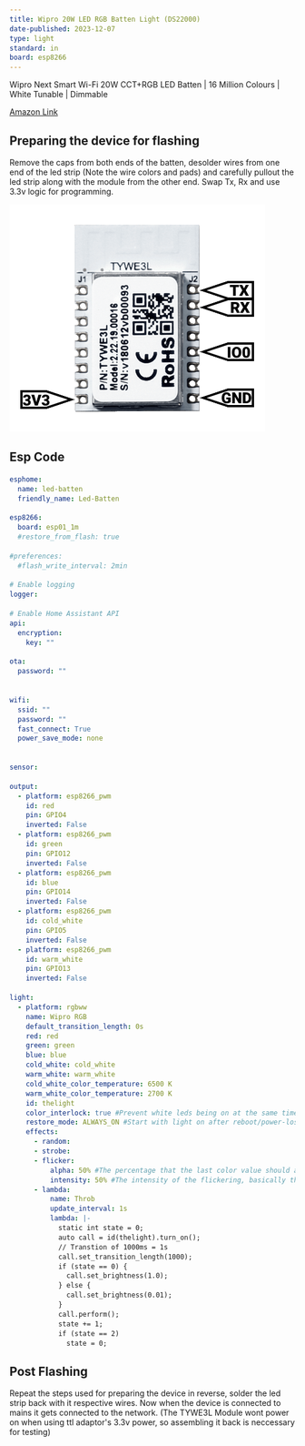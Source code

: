 ```yaml
---
title: Wipro 20W LED RGB Batten Light (DS22000)
date-published: 2023-12-07
type: light
standard: in
board: esp8266
---
```


Wipro Next Smart Wi-Fi 20W CCT+RGB LED Batten | 16 Million Colours | White Tunable | Dimmable

[Amazon Link](https://amzn.eu/d/aR7MunR)

## Preparing the device for flashing

Remove the caps from both ends of the batten, desolder wires from one end of the led strip (Note the wire colors and
pads) and carefully pullout the led strip along with the module from the other end. Swap Tx, Rx and use 3.3v logic for
programming.

![TYWE3L](TYWE3L.png "ESP Module")

## Esp Code

```yaml
esphome:
  name: led-batten
  friendly_name: Led-Batten
  
esp8266:
  board: esp01_1m
  #restore_from_flash: true

#preferences:
  #flash_write_interval: 2min

# Enable logging
logger:

# Enable Home Assistant API
api:
  encryption:
    key: ""

ota:
  password: ""


wifi:
  ssid: ""
  password: ""
  fast_connect: True
  power_save_mode: none


sensor:

output:
  - platform: esp8266_pwm
    id: red
    pin: GPIO4
    inverted: False
  - platform: esp8266_pwm
    id: green
    pin: GPIO12
    inverted: False
  - platform: esp8266_pwm
    id: blue
    pin: GPIO14
    inverted: False
  - platform: esp8266_pwm
    id: cold_white
    pin: GPIO5
    inverted: False
  - platform: esp8266_pwm
    id: warm_white
    pin: GPIO13
    inverted: False

light:
  - platform: rgbww
    name: Wipro RGB
    default_transition_length: 0s
    red: red
    green: green
    blue: blue
    cold_white: cold_white
    warm_white: warm_white
    cold_white_color_temperature: 6500 K
    warm_white_color_temperature: 2700 K
    id: thelight
    color_interlock: true #Prevent white leds being on at the same time as RGB leds
    restore_mode: ALWAYS_ON #Start with light on after reboot/power-loss event, so that it works from a dumb lightswitch
    effects:
      - random:
      - strobe:
      - flicker:
          alpha: 50% #The percentage that the last color value should affect the light. More or less the “forget-factor” of an exponential moving average. Defaults to 95%.
          intensity: 50% #The intensity of the flickering, basically the maximum amplitude of the random offsets. Defaults to 1.5%.
      - lambda:
          name: Throb
          update_interval: 1s
          lambda: |-
            static int state = 0;
            auto call = id(thelight).turn_on();
            // Transtion of 1000ms = 1s
            call.set_transition_length(1000);
            if (state == 0) {
              call.set_brightness(1.0);
            } else {
              call.set_brightness(0.01);
            }
            call.perform();
            state += 1;
            if (state == 2)
              state = 0;
```

## Post Flashing

Repeat the steps used for preparing the device in reverse, solder the led strip back with it respective wires. Now when
the device is connected to mains it gets connected to the network. (The TYWE3L Module wont power on when using ttl
adaptor's 3.3v power, so assembling it back is neccessary for testing)
